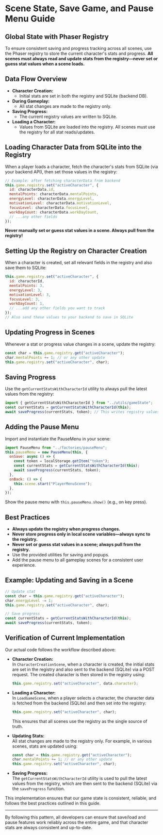 # Scene State, Save Game, and Pause Menu Guide

## Global State with Phaser Registry

To ensure consistent saving and progress tracking across all scenes, use the Phaser registry to store the current character's stats and progress. **All scenes must always read and update stats from the registry—never set or guess stat values when a scene loads.**

## Data Flow Overview

- **Character Creation:**
  - Initial stats are set in both the registry and SQLite (backend DB).
- **During Gameplay:**
  - All stat changes are made to the registry only.
- **Saving Progress:**
  - The current registry values are written to SQLite.
- **Loading a Character:**
  - Values from SQLite are loaded into the registry. All scenes must use the registry for all stat reads/updates.

## Loading Character Data from SQLite into the Registry

When a player loads a character, fetch the character's stats from SQLite (via your backend API), then set those values in the registry:

```js
// Example: after fetching characterData from backend
this.game.registry.set("activeCharacter", {
  id: characterData.id,
  mentalPoints: characterData.mentalPoints,
  energyLevel: characterData.energyLevel,
  motivationLevel: characterData.motivationLevel,
  focusLevel: characterData.focusLevel,
  workDayCount: characterData.workDayCount,
  // ...any other fields
});
```

**Never manually set or guess stat values in a scene. Always pull from the registry!**

## Setting Up the Registry on Character Creation

When a character is created, set all relevant fields in the registry and also save them to SQLite:

```js
this.game.registry.set("activeCharacter", {
  id: characterId,
  mentalPoints: 3,
  energyLevel: 3,
  motivationLevel: 3,
  focusLevel: 3,
  workDayCount: 1,
  // ...add any other fields you want to track
});
// Also send these values to your backend to save in SQLite
```

## Updating Progress in Scenes

Whenever a stat or progress value changes in a scene, update the registry:

```js
const char = this.game.registry.get("activeCharacter");
char.mentalPoints += 1; // or any other update
this.game.registry.set("activeCharacter", char);
```

## Saving Progress

Use the `getCurrentStatsWithCharacterId` utility to always pull the latest values from the registry:

```js
import { getCurrentStatsWithCharacterId } from "../utils/gameState";
const currentStats = getCurrentStatsWithCharacterId(this);
await saveProgress(currentStats, token); // This writes registry values to SQLite
```

## Adding the Pause Menu

Import and instantiate the PauseMenu in your scene:

```js
import PauseMenu from "../factories/pauseMenu";
this.pauseMenu = new PauseMenu(this, {
  onSave: async () => {
    const token = localStorage.getItem("token");
    const currentStats = getCurrentStatsWithCharacterId(this);
    await saveProgress(currentStats, token);
  },
  onBack: () => {
    this.scene.start("PlayerMenuScene");
  },
});
```

Show the pause menu with `this.pauseMenu.show()` (e.g., on key press).

## Best Practices

- **Always update the registry when progress changes.**
- **Never store progress only in local scene variables—always sync to the registry.**
- **Never set or guess stat values in a scene; always pull from the registry.**
- Use the provided utilities for saving and popups.
- Add the pause menu to all gameplay scenes for a consistent user experience.

## Example: Updating and Saving in a Scene

```js
// Update stat
const char = this.game.registry.get("activeCharacter");
char.energyLevel -= 1;
this.game.registry.set("activeCharacter", char);

// Save progress
const currentStats = getCurrentStatsWithCharacterId(this);
await saveProgress(currentStats, token);
```

## Verification of Current Implementation

Our actual code follows the workflow described above:

- **Character Creation:**  
  In `CharacterCreationScene`, when a character is created, the initial stats are set in the registry and also sent to the backend (SQLite) via a POST request. The created character is then stored in the registry using:

  ```js
  this.game.registry.set("activeCharacter", data.character);
  ```

- **Loading a Character:**  
  In `LoadGameScene`, when a player selects a character, the character data is fetched from the backend (SQLite) and then set into the registry:

  ```js
  this.game.registry.set("activeCharacter", char);
  ```

  This ensures that all scenes use the registry as the single source of truth.

- **Updating Stats:**  
  All stat changes are made to the registry only. For example, in various scenes, stats are updated using:

  ```js
  const char = this.game.registry.get("activeCharacter");
  char.mentalPoints += 1; // or any other update
  this.game.registry.set("activeCharacter", char);
  ```

- **Saving Progress:**  
  The `getCurrentStatsWithCharacterId` utility is used to pull the latest values from the registry, which are then sent to the backend (SQLite) via the `saveProgress` function.

This implementation ensures that our game state is consistent, reliable, and follows the best practices outlined in this guide.

---

By following this pattern, all developers can ensure that save/load and pause features work reliably across the entire game, and that character stats are always consistent and up-to-date.
